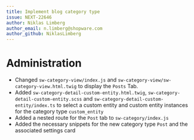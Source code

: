 ```yaml
---
title: Implement blog category type
issue: NEXT-22646
author: Niklas Limberg
author_email: n.limberg@shopware.com
author_github: NiklasLimberg
---
```

# Administration
* Changed `sw-category-view/index.js` and `sw-category-view/sw-category-view.html.twig` to display the `Posts` Tab.
* Added `sw-category-detail-custom-entity.html.twig`, `sw-category-detail-custom-entity.scss` and `sw-category-detail-custom-entity/index.ts` to select a custom entity and custom entity instances for the category type `custom_entity`
* Added a nested route for the `Post` tab to `sw-category/index.js`
* Added the necessary snippets for the new category type `Post` and the associated settings card
